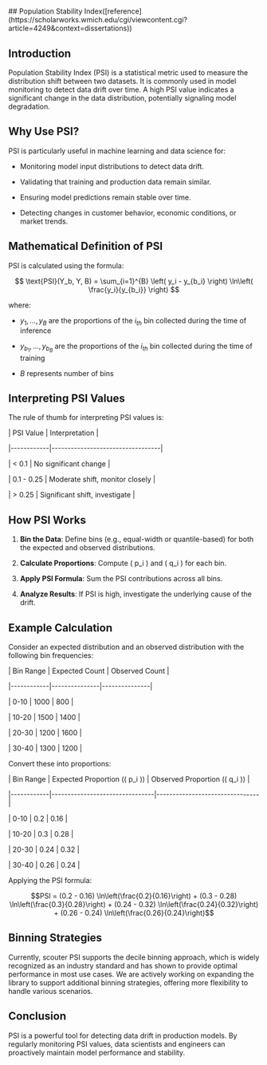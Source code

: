 <h1 align="center">

</h1>
## Population Stability Index([reference](https://scholarworks.wmich.edu/cgi/viewcontent.cgi?article=4249&context=dissertations))


## Introduction

Population Stability Index (PSI) is a statistical metric used to measure the distribution shift between two datasets. It is commonly used in model monitoring to detect data drift over time. A high PSI value indicates a significant change in the data distribution, potentially signaling model degradation.


## Why Use PSI?

PSI is particularly useful in machine learning and data science for:


- Monitoring model input distributions to detect data drift.

- Validating that training and production data remain similar.

- Ensuring model predictions remain stable over time.

- Detecting changes in customer behavior, economic conditions, or market trends.


## Mathematical Definition of PSI

PSI is calculated using the formula:


$$
\text{PSI}(Y_b, Y, B) = \sum_{i=1}^{B} \left( y_i - y_{b_i} \right) \ln\left( \frac{y_i}{y_{b_i}} \right)
$$


where:

- $y_1, . . . , y_B$ are the proportions of the $i_{th}$ bin collected during the time of inference

- $y_{b_1}, . . . , y_{b_B}$ are the proportions of the $i_{th}$ bin collected during the time of training

- $B$ represents number of bins


## Interpreting PSI Values

The rule of thumb for interpreting PSI values is:


| PSI Value  | Interpretation                     |

|------------|----------------------------------|

| < 0.1      | No significant change            |

| 0.1 - 0.25 | Moderate shift, monitor closely  |

| > 0.25     | Significant shift, investigate   |


## How PSI Works

1. **Bin the Data**: Define bins (e.g., equal-width or quantile-based) for both the expected and observed distributions.

2. **Calculate Proportions**: Compute \( p_i \) and \( q_i \) for each bin.

3. **Apply PSI Formula**: Sum the PSI contributions across all bins.

4. **Analyze Results**: If PSI is high, investigate the underlying cause of the drift.


## Example Calculation

Consider an expected distribution and an observed distribution with the following bin frequencies:


| Bin Range  | Expected Count | Observed Count |

|------------|---------------|---------------|

| 0-10       | 1000          | 800           |

| 10-20      | 1500          | 1400          |

| 20-30      | 1200          | 1600          |

| 30-40      | 1300          | 1200          |


Convert these into proportions:


| Bin Range  | Expected Proportion (\( p_i \)) | Observed Proportion (\( q_i \)) |

|------------|--------------------------------|--------------------------------|

| 0-10       | 0.2                            | 0.16                           |

| 10-20      | 0.3                            | 0.28                           |

| 20-30      | 0.24                           | 0.32                           |

| 30-40      | 0.26                           | 0.24                           |


Applying the PSI formula:


$$PSI = (0.2 - 0.16) \ln\left(\frac{0.2}{0.16}\right) + (0.3 - 0.28) \ln\left(\frac{0.3}{0.28}\right) + (0.24 - 0.32) \ln\left(\frac{0.24}{0.32}\right) + (0.26 - 0.24) \ln\left(\frac{0.26}{0.24}\right)$$


## Binning Strategies
Currently, scouter PSI supports the decile binning approach, which is widely recognized as an industry standard and has shown to provide optimal performance in most use cases.
We are actively working on expanding the library to support additional binning strategies, offering more flexibility to handle various scenarios.


## Conclusion

PSI is a powerful tool for detecting data drift in production models. By regularly monitoring PSI values, data scientists and engineers can proactively maintain model performance and stability.
